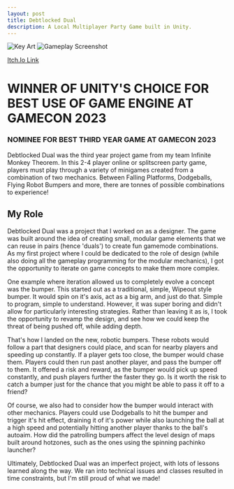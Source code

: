 ```yaml
---
layout: post
title: Debtlocked Dual
description: A Local Multiplayer Party Game built in Unity.
---
```


![Key Art](https://i.imgur.com/cWaADST.png "Debtlocked Dual")
![Gameplay Screenshot](https://i.imgur.com/CE8fhNs.jpeg "A screenshot of Debtlocked Dual")

[Itch.Io Link](https://kanomisu.itch.io/debtlocked-dual)

WINNER OF UNITY'S CHOICE FOR BEST USE OF GAME ENGINE AT GAMECON 2023
============

### NOMINEE FOR BEST THIRD YEAR GAME AT GAMECON 2023 ###

Debtlocked Dual was the third year project game from my team Infinite Monkey Theorem. In this 2-4 player online or splitscreen party game, players must play through a variety of minigames created from a combination of two mechanics. Between Falling Platforms, Dodgeballs, Flying Robot Bumpers and more, there are tonnes of possible combinations to experience!

My Role
------------

Debtlocked Dual was a project that I worked on as a designer. The game was built around the idea of creating small, modular game elements that we can reuse in pairs (hence 'duals') to create fun gamemode combinations. As my first project where I could be dedicated to the role of design (while also doing all the gameplay programming for the modular mechanics), I got the opportunity to iterate on game concepts to make them more complex.

One example where iteration allowed us to completely evolve a concept was the bumper. This started out as a traditional, simple, Wipeout style bumper. It would spin on it's axis, act as a big arm, and just do that. Simple to program, simple to understand. However, it was super boring and didn't allow for particularly interesting strategies. Rather than leaving it as is, I took the opportunity to revamp the design, and see how we could keep the threat of being pushed off, while adding depth.

That's how I landed on the new, robotic bumpers. These robots would follow a part that designers could place, and scan for nearby players and speeding up constantly. If a player gets too close, the bumper would chase them. Players could then run past another player, and pass the bumper off to them. It offered a risk and reward, as the bumper would pick up speed constantly, and push players further the faster they go. Is it worth the risk to catch a bumper just for the chance that you might be able to pass it off to a friend?

Of course, we also had to consider how the bumper would interact with other mechanics. Players could use Dodgeballs to hit the bumper and trigger it's hit effect, draining it of it's power while also launching the ball at a high speed and potentially hitting another player thanks to the ball's autoaim. How did the patrolling bumpers affect the level design of maps built around hotzones, such as the ones using the spinning pachinko launcher?

Ultimately, Debtlocked Dual was an imperfect project, with lots of lessons learned along the way. We ran into technical issues and classes resulted in time constraints, but I'm still proud of what we made!